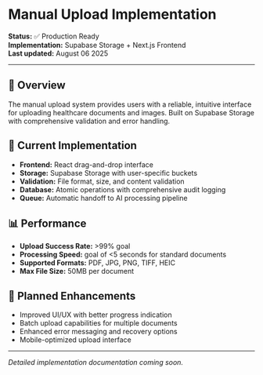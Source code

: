 # Manual Upload Implementation

**Status:** ✅ Production Ready  
**Implementation:** Supabase Storage + Next.js Frontend  
**Last updated:** August 06 2025

---

## 🎯 **Overview**

The manual upload system provides users with a reliable, intuitive interface for uploading healthcare documents and images. Built on Supabase Storage with comprehensive validation and error handling.

## 🔧 **Current Implementation**

- **Frontend:** React drag-and-drop interface
- **Storage:** Supabase Storage with user-specific buckets  
- **Validation:** File format, size, and content validation
- **Database:** Atomic operations with comprehensive audit logging
- **Queue:** Automatic handoff to AI processing pipeline

## 📊 **Performance**

- **Upload Success Rate:** >99% goal
- **Processing Speed:** goal of <5 seconds for standard documents
- **Supported Formats:** PDF, JPG, PNG, TIFF, HEIC
- **Max File Size:** 50MB per document

## 🔮 **Planned Enhancements**

- Improved UI/UX with better progress indication
- Batch upload capabilities for multiple documents
- Enhanced error messaging and recovery options
- Mobile-optimized upload interface

---

*Detailed implementation documentation coming soon.*